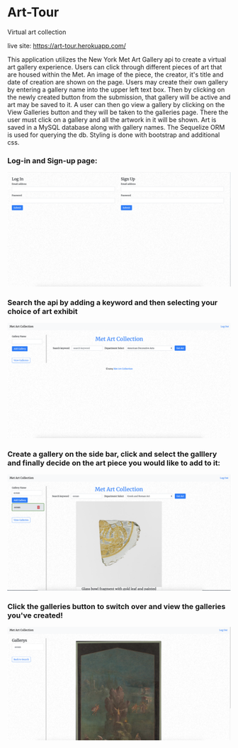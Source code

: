 # Art-Tour
Virtual art collection

live site: https://art-tour.herokuapp.com/

This application utilizes the New York Met Art Gallery api to create a virtual art gallery experience. Users can click through different pieces of art that are housed within the Met. An image of the piece, the creator, it's title and date of creation are shown on the page. Users may create their own gallery by entering a gallery name into the upper left text box. Then by clicking on the newly created button from the submission, that gallery will be active and art may be saved to it. A user can then go view a gallery by clicking on the View Galleries button and they will be taken to the galleries page. There the user must click on a gallery and all the artwork in it will be shown. Art is saved in a MySQL database along with gallery names. The Sequelize ORM is used for querying the db. Styling is done with bootstrap and additional css. 




### Log-in and Sign-up page: 

![](images/art_tour_signup.png)

### Search the api by adding a keyword and then selecting your choice of art exhibit

![](images/art_tour_search.png)

### Create a gallery on the side bar, click and select the galllery and finally decide on the art piece you would like to add to it:

![](images/art_tour_create.png)

### Click the galleries button to switch over and view the galleries you've created!

![](images/art_tour_gallery.png)
